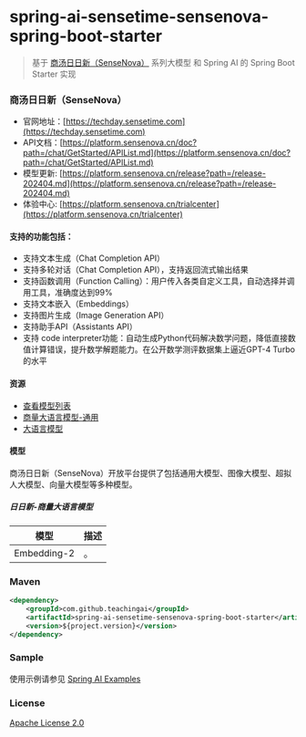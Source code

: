 # spring-ai-sensetime-sensenova-spring-boot-starter

 > 基于 [商汤日日新（SenseNova）](https://techday.sensetime.com/list) 系列大模型 和 Spring AI 的 Spring Boot Starter 实现

### 商汤日日新（SenseNova）

- 官网地址：[https://techday.sensetime.com](https://techday.sensetime.com)
- API文档：[https://platform.sensenova.cn/doc?path=/chat/GetStarted/APIList.md](https://platform.sensenova.cn/doc?path=/chat/GetStarted/APIList.md)
- 模型更新: [https://platform.sensenova.cn/release?path=/release-202404.md](https://platform.sensenova.cn/release?path=/release-202404.md)
- 体验中心: [https://platform.sensenova.cn/trialcenter](https://platform.sensenova.cn/trialcenter)

#### 支持的功能包括：

- 支持文本生成（Chat Completion API）
- 支持多轮对话（Chat Completion API），支持返回流式输出结果
- 支持函数调用（Function Calling）：用户传入各类自定义工具，自动选择并调用工具，准确度达到99%
- 支持文本嵌入（Embeddings）
- 支持图片生成（Image Generation API）
- 支持助手API（Assistants API）
- 支持 code interpreter功能：自动生成Python代码解决数学问题，降低直接数值计算错误，提升数学解题能力。在公开数学测评数据集上逼近GPT-4 Turbo的水平

#### 资源

- [查看模型列表](https://platform.sensenova.cn/doc?path=/chat/Models/GetModelList.md)
- [商量大语言模型-通用](https://platform.sensenova.cn/doc?path=/model/llm/GeneralLLM.md)
- [大语言模型](https://platform.sensenova.cn/doc?path=/chat/Introduction.md)

#### 模型

商汤日日新（SenseNova）开放平台提供了包括通用大模型、图像大模型、超拟人大模型、向量大模型等多种模型。

##### 日日新-商量大语言模型

| 模型 |  描述 |
| ------------ | ------------ |
| Embedding-2	  |  。 |


### Maven

``` xml
<dependency>
	<groupId>com.github.teachingai</groupId>
	<artifactId>spring-ai-sensetime-sensenova-spring-boot-starter</artifactId>
	<version>${project.version}</version>
</dependency>
```

### Sample

使用示例请参见 [Spring AI Examples](https://github.com/TeachingAI/spring-ai-examples)

### License

[Apache License 2.0](LICENSE)
